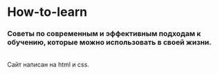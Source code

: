 # How-to-learn
<h3>Советы по современным и эффективным подходам к обучению, которые можно использовать в своей жизни.</h3>
<br>Сайт написан на html и css.
